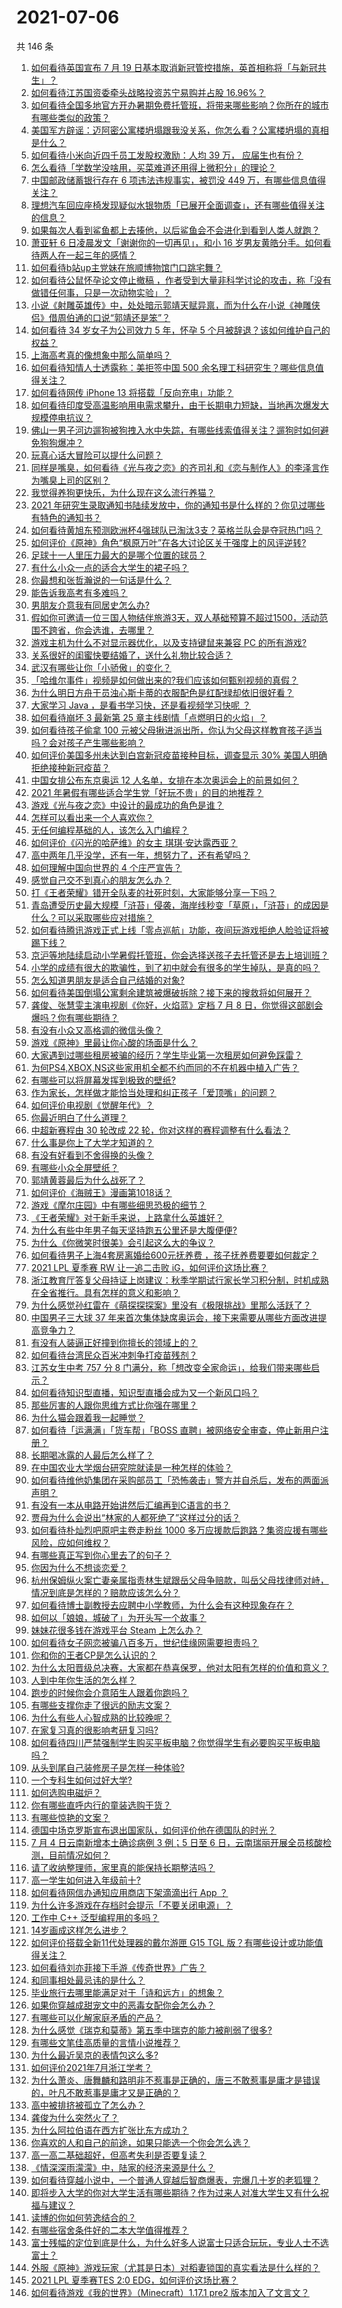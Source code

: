# 2021-07-06

共 146 条

<!-- BEGIN -->
<!-- 最后更新时间 Tue Jul 06 2021 16:02:01 GMT+0800 (China Standard Time) -->

1. [如何看待英国宣布 7 月 19
   日基本取消新冠管控措施，英首相称将「与新冠共生」？](https://www.zhihu.com/question/470344047)
2. [如何看待江苏国资委牵头战略投资苏宁易购并占股 16.96%？](https://www.zhihu.com/question/470291430)
3. [如何看待全国多地官方开办暑期免费托管班，将带来哪些影响？你所在的城市有哪些类似的政策？](https://www.zhihu.com/question/469495664)
4. [美国军方辟谣：迈阿密公寓楼坍塌跟我没关系，你怎么看？公寓楼坍塌的真相是什么？](https://www.zhihu.com/question/469479306)
5. [如何看待小米向近四千员工发股权激励：人均 39 万，
   应届生也有份？](https://www.zhihu.com/question/469594067)
6. [怎么看待「学数学没啥用，买菜难道还用得上微积分」的理论？](https://www.zhihu.com/question/330028623)
7. [中国邮政储蓄银行存在 6 项违法违规事实，被罚没 449
   万，有哪些信息值得关注？](https://www.zhihu.com/question/470180715)
8. [理想汽车回应座椅发现疑似水银物质「已展开全面调查」，还有哪些值得关注的信息？](https://www.zhihu.com/question/470160887)
9. [如果每次人看到鲨鱼都上去揍他，以后鲨鱼会不会进化到看到人类人就跑？](https://www.zhihu.com/question/469388304)
10. [萧亚轩 6 日凌晨发文「谢谢你的一切再见」，和小 16
    岁男友黄皓分手。如何看待两人在一起三年的感情？](https://www.zhihu.com/question/470346487)
11. [如何看待b站up主党妹在旅顺博物馆门口跳宅舞？](https://www.zhihu.com/question/469738970)
12. [如何看待公鼠怀孕论文停止撤稿
    ，作者受到大量非科学讨论的攻击，称「没有做错任何事，只是一次动物实验」？](https://www.zhihu.com/question/470229957)
13. [小说《射雕英雄传》中，处处暗示郭靖天赋异禀，而为什么在小说《神雕侠侣》借周伯通的口说“郭靖还是笨”？](https://www.zhihu.com/question/469671460)
14. [如何看待 34 岁女子为公司效力 5 年，怀孕 5
    个月被辞退？该如何维护自己的权益？](https://www.zhihu.com/question/470346433)
15. [上海高考真的像想象中那么简单吗？](https://www.zhihu.com/question/461132796)
16. [如何看待知情人士透露称：美拒签中国 500
    余名理工科研究生？哪些信息值得关注？](https://www.zhihu.com/question/470412737)
17. [如何看待网传 iPhone 13 将搭载「反向充电」功能？](https://www.zhihu.com/question/470137767)
18. [如何看待印度受高温影响用电需求攀升，由于长期电力短缺，当地再次爆发大规模停电抗议？](https://www.zhihu.com/question/469940844)
19. [佛山一男子河边遛狗被狗拽入水中失踪，有哪些线索值得关注？遛狗时如何避免狗狗爆冲？](https://www.zhihu.com/question/470186017)
20. [玩真心话大冒险可以提什么问题？](https://www.zhihu.com/question/294716319)
21. [同样是嘴臭，如何看待《光与夜之恋》的齐司礼和《恋与制作人》的李泽言作为嘴臭上司的区别？](https://www.zhihu.com/question/468249867)
22. [我觉得养狗更快乐，为什么现在这么流行养猫？](https://www.zhihu.com/question/460463800)
23. [2021
    年研究生录取通知书陆续发放中，你的通知书是什么样的？你见过哪些有特色的通知书？](https://www.zhihu.com/question/463758340)
24. [如何看待黄旭东预测欧洲杯4强球队已淘汰3支？英格兰队会是夺冠热门吗？](https://www.zhihu.com/question/470180410)
25. [如何评价《原神》角色“枫原万叶”在各大讨论区关于强度上的风评逆转?](https://www.zhihu.com/question/469861920)
26. [足球十一人里压力最大的是哪个位置的球员？](https://www.zhihu.com/question/468833811)
27. [有什么小众一点的适合大学生的裙子吗？](https://www.zhihu.com/question/454817357)
28. [你最想和张哲瀚说的一句话是什么？](https://www.zhihu.com/question/468598353)
29. [能告诉我高考有多难吗？](https://www.zhihu.com/question/464899039)
30. [男朋友介意我有同居史怎么办?](https://www.zhihu.com/question/465458023)
31. [假如你可邀请一位三国人物结伴旅游3天，双人基础预算不超过1500，活动范围不跨省，你会选谁，去哪里？](https://www.zhihu.com/question/470158957)
32. [游戏主机为什么不对显示器优化，以及支持键鼠来兼容 PC
    的所有游戏?](https://www.zhihu.com/question/470127159)
33. [关系很好的闺蜜快要结婚了，送什么礼物比较合适？](https://www.zhihu.com/question/313102660)
34. [武汉有哪些让你「小骄傲」的变化？](https://www.zhihu.com/question/447689305)
35. [「哈维尔事件」视频是如何做出来的?我们应该如何甄别视频的真假？](https://www.zhihu.com/question/469908344)
36. [为什么明日方舟干员浊心斯卡蒂的衣服配色是红配绿却依旧很好看？](https://www.zhihu.com/question/466888303)
37. [大家学习 Java ，是看书学习快，还是看视频学习快呢 ？](https://www.zhihu.com/question/364964514)
38. [如何看待崩坏 3 最新第 25 章主线剧情「点燃明日的火焰」？](https://www.zhihu.com/question/467124399)
39. [如何看待孩子偷拿 100
    元被父母揪进派出所，你认为父母这样教育孩子适当吗？会对孩子产生哪些影响？](https://www.zhihu.com/question/470336455)
40. [如何评价美国多州未达到白宫新冠疫苗接种目标，调查显示 30%
    美国人明确拒绝接种新冠疫苗？](https://www.zhihu.com/question/470118222)
41. [中国女排公布东京奥运 12
    人名单，女排在本次奥运会上的前景如何？](https://www.zhihu.com/question/470258733)
42. [2021 年暑假有哪些适合学生党「好玩不贵」的目的地推荐？](https://www.zhihu.com/question/469476094)
43. [游戏《光与夜之恋》中设计的最成功的角色是谁？](https://www.zhihu.com/question/468476422)
44. [怎样可以看出来一个人喜欢你？](https://www.zhihu.com/question/466221460)
45. [无任何编程基础的人，该怎么入门编程？](https://www.zhihu.com/question/28611887)
46. [如何评价《闪光的哈萨维》的女主 琪琪·安达露西亚？](https://www.zhihu.com/question/465097576)
47. [高中两年几乎没学，还有一年，想努力了，还有希望吗？](https://www.zhihu.com/question/462084525)
48. [如何理解中国向世界的 4 个庄严宣告？](https://www.zhihu.com/question/469269512)
49. [感觉自己交不到真心的朋友怎么办？](https://www.zhihu.com/question/317167508)
50. [打《王者荣耀》错开全队麦的社死时刻，大家能够分享一下吗？](https://www.zhihu.com/question/467240578)
51. [青岛遭受历史最大规模「浒苔」侵袭，海岸线秒变「草原」，「浒苔」的成因是什么？可以采取哪些应对措施？](https://www.zhihu.com/question/468731794)
52. [如何看待腾讯游戏正式上线「零点巡航」功能，夜间玩游戏拒绝人脸验证将被踢下线？](https://www.zhihu.com/question/470166057)
53. [京沪等地陆续启动小学暑假托管班，你会选择送孩子去托管还是去上培训班？](https://www.zhihu.com/question/469536387)
54. [小学的成绩有很大的欺骗性，到了初中就会有很多的学生掉队，是真的吗？](https://www.zhihu.com/question/433616847)
55. [怎么知道男朋友是适合自己结婚的对象?](https://www.zhihu.com/question/449911702)
56. [如何看待美国倒塌公寓剩余建筑被爆破拆除？接下来的搜救将如何展开？](https://www.zhihu.com/question/470179252)
57. [龚俊、张慧雯主演电视剧《你好，火焰蓝》定档 7 月 8
    日，你觉得这部剧会爆吗？你有哪些期待？](https://www.zhihu.com/question/470159833)
58. [有没有小众又高格调的微信头像？](https://www.zhihu.com/question/412524633)
59. [游戏《原神》里最让你心酸的场面是什么？](https://www.zhihu.com/question/462389144)
60. [大家遇到过哪些租房被骗的经历？学生毕业第一次租房如何避免踩雷？](https://www.zhihu.com/question/469950659)
61. [为何PS4,XBOX,NS这些家用机全都不约而同的不在机器中植入广告？](https://www.zhihu.com/question/469705352)
62. [有哪些可以将屏幕发挥到极致的壁纸?](https://www.zhihu.com/question/325648700)
63. [作为家长，怎样做才能恰当处理和纠正孩子「爱顶嘴」的问题？](https://www.zhihu.com/question/461406485)
64. [如何评价电视剧《觉醒年代》？](https://www.zhihu.com/question/392105758)
65. [你最近明白了什么道理？](https://www.zhihu.com/question/431861103)
66. [中超新赛程由 30 轮改成 22
    轮，你对这样的赛程调整有什么看法？](https://www.zhihu.com/question/470208516)
67. [什么事是你上了大学才知道的？](https://www.zhihu.com/question/406491354)
68. [有没有好看到不舍得换的头像？](https://www.zhihu.com/question/368799434)
69. [有哪些小众全屏壁纸？](https://www.zhihu.com/question/440343163)
70. [郭靖黄蓉最后为什么战死了？](https://www.zhihu.com/question/468610755)
71. [如何评价《海贼王》漫画第1018话？](https://www.zhihu.com/question/469303273)
72. [游戏《摩尔庄园》中有哪些细思恐极的细节？](https://www.zhihu.com/question/334609345)
73. [《王者荣耀》对于新手来说，上路拿什么英雄好？](https://www.zhihu.com/question/461187822)
74. [为什么有些中年男子每天坚持跑五公里还是大腹便便?](https://www.zhihu.com/question/457131875)
75. [为什么《你微笑时很美》会引起这么大的争议？](https://www.zhihu.com/question/467798509)
76. [如何看待男子上海4套房离婚给600元抚养费
    ，孩子抚养费要要如何裁定？](https://www.zhihu.com/question/470202472)
77. [2021 LPL 夏季赛 RW 让一追二击败
    iG，如何评价这场比赛？](https://www.zhihu.com/question/470215654)
78. [浙江教育厅答复父母持证上岗建议：秋季学期试行家长学习积分制，时机成熟在全省推行。具有怎样的意义和影响？](https://www.zhihu.com/question/470144683)
79. [为什么感觉孙红雷在《萌探探探案》里没有《极限挑战》里那么活跃了？](https://www.zhihu.com/question/467421033)
80. [中国男子三大球 37
    年来首次集体缺席奥运会，接下来需要从哪些方面改进提高竞争力？](https://www.zhihu.com/question/469581004)
81. [有没有人装逼正好撞到你擅长的领域上的？](https://www.zhihu.com/question/338688699)
82. [如何看待台湾民众百米冲刺争打疫苗残剂？](https://www.zhihu.com/question/469960214)
83. [江苏女生中考 757 分 8
    门满分，称「想改变全家命运」，给我们带来哪些启示？](https://www.zhihu.com/question/470149393)
84. [如何看待知识型直播，知识型直播会成为又一个新风口吗？](https://www.zhihu.com/question/470192255)
85. [那些厉害的人跟你思维方式比你强在哪里？](https://www.zhihu.com/question/444370761)
86. [为什么猫会跟着我一起睡觉？](https://www.zhihu.com/question/460735158)
87. [如何看待「运满满」「货车帮」「BOSS
    直聘」被网络安全审查，停止新用户注册？](https://www.zhihu.com/question/470104949)
88. [长期喝冰露的人最后怎么样了？](https://www.zhihu.com/question/324463577)
89. [在中国农业大学烟台研究院就读是一种怎样的体验？](https://www.zhihu.com/question/395900199)
90. [如何看待维他奶集团在采购部员工「恐怖袭击」警方并自杀后，发布的两面派声明？](https://www.zhihu.com/question/469732478)
91. [有没有一本从电路开始讲然后汇编再到C语言的书？](https://www.zhihu.com/question/469693594)
92. [贾母为什么会说出“林家的人都死绝了”这样过分的话？](https://www.zhihu.com/question/468517059)
93. [如何看待朴灿烈吧原吧主卷走粉丝 1000
    多万应援款后跑路？集资应援有哪些风险，应如何维权？](https://www.zhihu.com/question/469617778)
94. [有哪些真正写到你心里去了的句子？](https://www.zhihu.com/question/281637180)
95. [你因为什么不想谈恋爱？](https://www.zhihu.com/question/467291312)
96. [杭州保姆纵火案亡妻亲属指责林生斌跟岳父母争赔款，叫岳父母找律师对峙，情况到底是怎样的？赔款应该怎么分？](https://www.zhihu.com/question/469306984)
97. [如何看待博士副教授去应聘中小学教师，为什么会有这种现象存在？](https://www.zhihu.com/question/469006927)
98. [如何以「娘娘，城破了」为开头写一个故事？](https://www.zhihu.com/question/455531791)
99. [妹妹花很多钱在游戏平台 Steam 上怎么办？](https://www.zhihu.com/question/467965628)
100. [如何看待女子网恋被骗八百多万，世纪佳缘网需要担责吗？](https://www.zhihu.com/question/470130941)
101. [你和你的王者CP是怎么认识的？](https://www.zhihu.com/question/465183546)
102. [为什么太阳晋级总决赛，大家都在恭喜保罗，他对太阳有怎样的价值和意义？](https://www.zhihu.com/question/469265691)
103. [人到中年你生活的怎么样？](https://www.zhihu.com/question/469317566)
104. [跑步的时候你会介意陌生人跟着你跑吗？](https://www.zhihu.com/question/466187680)
105. [有哪些支撑你走了很远的励志文案？](https://www.zhihu.com/question/460253646)
106. [为什么有些人心智成熟的比较晚呢？](https://www.zhihu.com/question/283077831)
107. [在家复习真的很影响考研复习吗?](https://www.zhihu.com/question/465680815)
108. [如何看待四川严禁强制学生购买平板电脑？你觉得学生有必要购买平板电脑吗？](https://www.zhihu.com/question/469907647)
109. [从头到尾自己装修房子是怎样一种体验?](https://www.zhihu.com/question/31038596)
110. [一个专科生如何过好大学?](https://www.zhihu.com/question/465577553)
111. [如何选购电磁炉？](https://www.zhihu.com/question/19731617)
112. [你有哪些直呼内行的童装选购干货？](https://www.zhihu.com/question/426278534)
113. [有哪些惊艳的文案？](https://www.zhihu.com/question/459587637)
114. [德国中场克罗斯宣布退出国家队，如何评价他在德国队的时光？](https://www.zhihu.com/question/469599762)
115. [7 月 4 日云南新增本土确诊病例 3 例；5 日至 6
     日，云南瑞丽开展全员核酸检测，目前情况如何？](https://www.zhihu.com/question/470089816)
116. [请了收纳整理师，家里真的能保持长期整洁吗？](https://www.zhihu.com/question/446527016)
117. [高一学生如何进入年级前十?](https://www.zhihu.com/question/426078063)
118. [如何看待网信办通知应用商店下架滴滴出行 App ？](https://www.zhihu.com/question/470015739)
119. [为什么许多游戏在存档时会提示「不要关闭电源」？](https://www.zhihu.com/question/469514688)
120. [工作中 C++ 泛型编程用的多吗？](https://www.zhihu.com/question/22994182)
121. [14岁画成这样怎么进步？](https://www.zhihu.com/question/469372036)
122. [如何评价搭载全新11代处理器的戴尔游匣 G15 TGL
     版？有哪些设计或功能值得关注？](https://www.zhihu.com/question/466820785)
123. [如何看待刘亦菲接下手游《传奇世界》广告？](https://www.zhihu.com/question/469422532)
124. [和同事相处最忌讳的是什么？](https://www.zhihu.com/question/294492493)
125. [毕业旅行去哪里能满足对于「诗和远方」的想象？](https://www.zhihu.com/question/461563310)
126. [如果你穿越成甜宠文中的恶毒女配你会怎么办？](https://www.zhihu.com/question/367845869)
127. [有哪些可以化解家庭矛盾的产品？](https://www.zhihu.com/question/463153615)
128. [为什么感觉《瑞克和莫蒂》第五季中瑞克的能力被削弱了很多?](https://www.zhihu.com/question/466419064)
129. [有哪些文笔佳高质量的言情小说推荐？](https://www.zhihu.com/question/35334758)
130. [为什么最近吴京的表情包这么多?](https://www.zhihu.com/question/459051105)
131. [如何评价2021年7月浙江学考？](https://www.zhihu.com/question/438511758)
132. [为什么萧炎、唐舞麟和路明非不惹事是正确的，唐三不敢惹事是庸才是错误的，叶凡不敢惹事是庸才又是正确的？](https://www.zhihu.com/question/469255466)
133. [高中被排挤被孤立了怎么办？](https://www.zhihu.com/question/466031743)
134. [龚俊为什么突然火了？](https://www.zhihu.com/question/469659869)
135. [为什么阿拉伯语在西方扩张比东方成功？](https://www.zhihu.com/question/464466767)
136. [你喜欢的人和自己的前途，如果只能选一个你会怎么选？](https://www.zhihu.com/question/469180114)
137. [高一高二基础超好，但高考失利是否要复读？](https://www.zhihu.com/question/467953916)
138. [《情深深雨濛濛》中，陆家的经济来源是什么？](https://www.zhihu.com/question/54479741)
139. [如何看待穿越小说中，一个普通人穿越后智商爆表，完爆几十岁的老狐狸？](https://www.zhihu.com/question/376857581)
140. [即将步入大学的你对大学生活有哪些期待？作为过来人对准大学生又有什么祝福与建议？](https://www.zhihu.com/question/469460738)
141. [读博的你如何劳逸结合的？](https://www.zhihu.com/question/460861080)
142. [有哪些宿舍条件好的二本大学值得推荐？](https://www.zhihu.com/question/405920733)
143. [富士残幅的定位到底是什么，为什么好多人说富士只适合玩玩，专业人士不选富士？](https://www.zhihu.com/question/470044599)
144. [外服《原神》游戏玩家（尤其是日本）对稻妻锁国的真实看法是什么样的？](https://www.zhihu.com/question/469647926)
145. [2021 LPL 夏季赛TES 2:0
     EDG，如何评价这场比赛？](https://www.zhihu.com/question/469986525)
146. [如何看待游戏《我的世界》（Minecraft）1.17.1 pre2
     版本加入了文言文？](https://www.zhihu.com/question/469226186)

<!-- END -->
